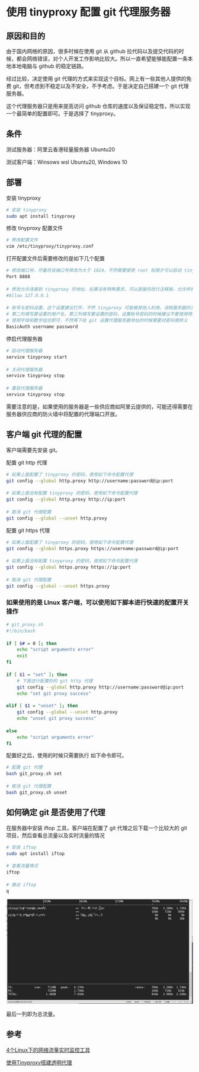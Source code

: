 # 使用 tinyproxy 配置 git 代理服务器

## 原因和目的

由于国内网络的原因，很多时候在使用 git 从 github 拉代码以及提交代码的时候，都会网络错误，对个人开发工作影响比较大。所以一直希望能够能配置一条本地本地电脑与 github 的稳定链路。

经过比较，决定使用 git 代理的方式来实现这个目标。网上有一些其他人提供的免费 git，但考虑到不稳定以及不安全，不予考虑。于是决定自己搭建一个 git 代理服务器。

这个代理服务器只是用来提高访问 github 仓库的速度以及保证稳定性，所以实现一个最简单的配置即可。于是选择了 tinyproxy。



## 条件

测试服务器：阿里云香港轻量服务器 Ubuntu20

测试客户端：Winsows wsl Ubuntu20, Windows 10



## 部署

安装 tinyproxy

```bash
# 安装 tinyproxy
sudo apt install tinyproxy
```



修改 tinyproxy 配置文件

```bash
# 修改配置文件
vim /etc/tinyproxy/tinyproxy.conf
```



打开配置文件后需要修改的是如下几个配置

```bash
# 修改端口号，尽量将该端口号修改为大于 1024，不然需要使用 root 权限才可以启动 tinyproxy
Port 8888

# 修改允许连接到 tinyproxy 的地址，如果没有特殊需求，可以直接将改行注释掉，允许所有 IP 访问
#Allow 127.0.0.1

# 账号与密码设置，这个设置建议打开，不然 tinyproxy 可能被其他人利用，消耗服务器的流量，
# 第二列填写要设置的用户名，第三列填写要设置的密码，设置账号密码的时候建议不要使用特殊符号，
# 使用字母和数字组合即可，不然等下给 git 设置代理服务器地址的时候需要对密码做转义
BasicAuth username password
```



停启代理服务器

```bash
# 启动代理服务器
service tinyproxy start

# 关闭代理服务器
service tinyproxy stop

# 重启代理服务器
service tinyproxy stop
```



需要注意的是，如果使用的服务器是一些供应商如阿里云提供的，可能还得需要在服务器供应商的防火墙中将配置的代理端口开放。



## 客户端 git 代理的配置

客户端需要先安装 git。



配置 git http 代理

```bash
# 如果上面配置了 tinyproxy 的密码，使用如下命令配置代理
git config --global http.proxy http://username:password@ip:port

# 如果上面没有配置 tinyproxy 的密码，使用如下命令配置代理
git config --global http.proxy http://ip:port

# 取消 git 代理配置
git config --global --unset http.proxy
```



配置 git https 代理

```bash
# 如果上面配置了 tinyproxy 的密码，使用如下命令配置代理
git config --global https.proxy https://username:password@ip:port

# 如果上面没有配置 tinyproxy 的密码，使用如下命令配置代理
git config --global https.proxy https://ip:port

# 取消 git 代理配置
git config --global --unset https.proxy
```



### 如果使用的是 LInux 客户端，可以使用如下脚本进行快速的配置开关操作

```bash
# git_proxy.sh
#!/bin/bash

if [ $# = 0 ]; then
    echo "script arguments error"
    exit
fi

if [ $1 = "set" ]; then
	# 下面这行配置你的 git http 代理
    git config --global http.proxy http://username:password@ip:port
    echo "set git proxy success"

elif [ $1 = "unset" ]; then
    git config --global --unset http.proxy
    echo "unset git proxy success"

else
    echo "script arguments error"
fi
```

配置好之后，使用的时候只需要执行 如下命令即可。

```bash
# 配置 git 代理
bash git_proxy.sh set

# 取消 git 代理配置
bash git_proxy.sh unset
```



## 如何确定 git 是否使用了代理

在服务器中安装 iftop 工具，客户端在配置了 git 代理之后下载一个比较大的 git 项目，然后查看总流量以及实时流量的情况

```bash
# 安装 iftop
sudo apt install iftop

# 查看流量情况
iftop

# 推出 iftop
q
```



![image-20210605111516085](.\images\使用tinyproxy配置git代理服务器\image-20210605111516085.png)

最后一列即为总流量。



## 参考

[4个Linux下的网络流量实时监控工具](https://idoseek.com/1612)

[使用Tinyproxy搭建透明代理](https://sparkydogx.github.io/2018/11/20/tinyproxy/)
